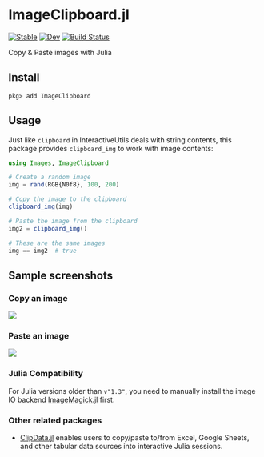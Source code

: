 # ImageClipboard.jl

[![Stable](https://img.shields.io/badge/docs-stable-blue.svg)](https://hyrodium.github.io/ImageClipboard.jl/stable)
[![Dev](https://img.shields.io/badge/docs-dev-blue.svg)](https://hyrodium.github.io/ImageClipboard.jl/dev)
[![Build Status](https://github.com/hyrodium/ImageClipboard.jl/workflows/CI/badge.svg)](https://github.com/hyrodium/ImageClipboard.jl/actions)

Copy & Paste images with Julia

## Install
```
pkg> add ImageClipboard
```

## Usage
Just like `clipboard` in InteractiveUtils deals with string contents, this package provides `clipboard_img` to work with image contents:

```julia
using Images, ImageClipboard

# Create a random image
img = rand(RGB{N0f8}, 100, 200)

# Copy the image to the clipboard
clipboard_img(img)

# Paste the image from the clipboard
img2 = clipboard_img()

# These are the same images
img == img2  # true
```

## Sample screenshots
### Copy an image
![](docs/src/img/screenshot_copy.gif)

### Paste an image
![](docs/src/img/screenshot_paste.gif)


### Julia Compatibility
For Julia versions older than `v"1.3"`, you need to manually install the image IO backend [ImageMagick.jl](https://github.com/JuliaIO/ImageMagick.jl) first.

### Other related packages
* [ClipData.jl](https://github.com/pdeffebach/ClipData.jl) enables users to copy/paste to/from Excel, Google Sheets, and other tabular data sources into interactive Julia sessions.
